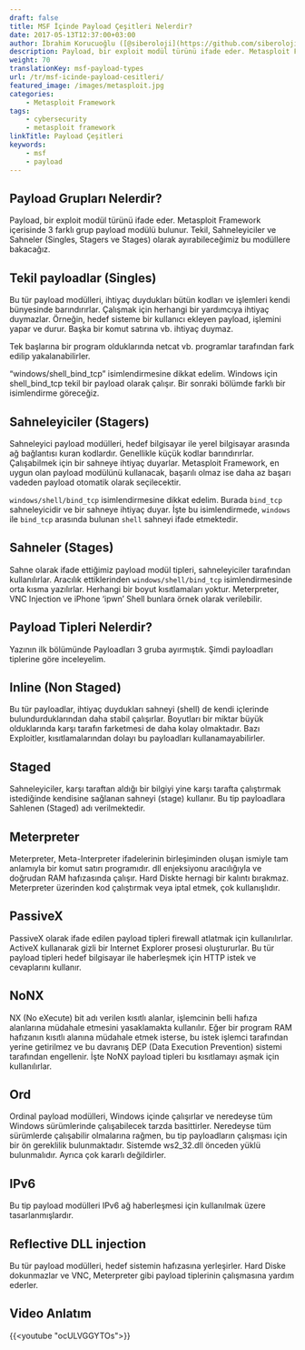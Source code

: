 ```yaml
---
draft: false
title: MSF İçinde Payload Çeşitleri Nelerdir?
date: 2017-05-13T12:37:00+03:00
author: İbrahim Korucuoğlu ([@siberoloji](https://github.com/siberoloji))
description: Payload, bir exploit modül türünü ifade eder. Metasploit Framework içerisinde 3 farklı grup payload modülü bulunur.
weight: 70
translationKey: msf-payload-types
url: /tr/msf-icinde-payload-cesitleri/
featured_image: /images/metasploit.jpg
categories:
    - Metasploit Framework
tags:
    - cybersecurity
    - metasploit framework
linkTitle: Payload Çeşitleri
keywords:
    - msf
    - payload
---
```



## Payload Grupları Nelerdir?

Payload, bir exploit modül türünü ifade eder. Metasploit Framework içerisinde 3 farklı grup payload modülü bulunur. Tekil, Sahneleyiciler ve Sahneler (Singles, Stagers ve Stages) olarak ayırabileceğimiz bu modüllere bakacağız.

## Tekil payloadlar (Singles)

Bu tür payload modülleri, ihtiyaç duydukları bütün kodları ve işlemleri kendi bünyesinde barındırırlar. Çalışmak için herhangi bir yardımcıya ihtiyaç duymazlar. Örneğin, hedef sisteme bir kullanıcı ekleyen payload, işlemini yapar ve durur. Başka bir komut satırına vb. ihtiyaç duymaz.

Tek başlarına bir program olduklarında netcat vb. programlar tarafından fark edilip yakalanabilirler.

“windows/shell_bind_tcp” isimlendirmesine dikkat edelim. Windows için shell_bind_tcp tekil bir payload olarak çalışır. Bir sonraki bölümde farklı bir isimlendirme göreceğiz.

## Sahneleyiciler (Stagers)

Sahneleyici payload modülleri, hedef bilgisayar ile yerel bilgisayar arasında ağ bağlantısı kuran kodlardır. Genellikle küçük kodlar barındırırlar. Çalışabilmek için bir sahneye ihtiyaç duyarlar. Metasploit Framework, en uygun olan payload modülünü kullanacak, başarılı olmaz ise daha az başarı vadeden payload otomatik olarak seçilecektir.

`windows/shell/bind_tcp` isimlendirmesine dikkat edelim. Burada `bind_tcp` sahneleyicidir ve bir sahneye ihtiyaç duyar. İşte bu isimlendirmede, `windows` ile `bind_tcp` arasında bulunan `shell` sahneyi ifade etmektedir.

## Sahneler (Stages)

Sahne olarak ifade ettiğimiz payload modül tipleri, sahneleyiciler tarafından kullanılırlar. Aracılık ettiklerinden `windows/shell/bind_tcp` isimlendirmesinde orta kısma yazılırlar. Herhangi bir boyut kısıtlamaları yoktur. Meterpreter, VNC Injection ve iPhone ‘ipwn’ Shell bunlara örnek olarak verilebilir.

## Payload Tipleri Nelerdir?

Yazının ilk bölümünde Payloadları 3 gruba ayırmıştık. Şimdi payloadları tiplerine göre inceleyelim.

## Inline (Non Staged)

Bu tür payloadlar, ihtiyaç duydukları sahneyi (shell) de kendi içlerinde bulundurduklarından daha stabil çalışırlar. Boyutları bir miktar büyük olduklarında karşı tarafın farketmesi de daha kolay olmaktadır. Bazı Exploitler, kısıtlamalarından dolayı bu payloadları kullanamayabilirler.

## Staged

Sahneleyiciler, karşı taraftan aldığı bir bilgiyi yine karşı tarafta çalıştırmak istediğinde kendisine sağlanan sahneyi (stage) kullanır. Bu tip payloadlara Sahlenen (Staged) adı verilmektedir.

## Meterpreter

Meterpreter, Meta-Interpreter ifadelerinin birleşiminden oluşan ismiyle tam anlamıyla bir komut satırı programıdır. dll enjeksiyonu aracılığıyla ve doğrudan RAM hafızasında çalışır. Hard Diskte hernagi bir kalıntı bırakmaz. Meterpreter üzerinden kod çalıştırmak veya iptal etmek, çok kullanışlıdır.

## PassiveX

PassiveX olarak ifade edilen payload tipleri firewall atlatmak için kullanılırlar. ActiveX kullanarak gizli bir Internet Explorer prosesi oluştururlar. Bu tür payload tipleri hedef bilgisayar ile haberleşmek için HTTP istek ve cevaplarını kullanır.

## NoNX

NX (No eXecute) bit adı verilen kısıtlı alanlar, işlemcinin belli hafıza alanlarına müdahale etmesini yasaklamakta kullanılır. Eğer bir program RAM hafızanın kısıtlı alanına müdahale etmek isterse, bu istek işlemci tarafından yerine getirilmez ve bu davranış DEP (Data Execution Prevention) sistemi tarafından engellenir. İşte NoNX payload tipleri bu kısıtlamayı aşmak için kullanılırlar.

## Ord

Ordinal payload modülleri, Windows içinde çalışırlar ve neredeyse tüm Windows sürümlerinde çalışabilecek tarzda basittirler. Neredeyse tüm sürümlerde çalışabilir olmalarına rağmen, bu tip payloadların çalışması için bir ön gereklilik bulunmaktadır. Sistemde ws2_32.dll önceden yüklü bulunmalıdır. Ayrıca çok kararlı değildirler.

## IPv6

Bu tip payload modülleri IPv6 ağ haberleşmesi için kullanılmak üzere tasarlanmışlardır.

## Reflective DLL injection

Bu tür payload modülleri, hedef sistemin hafızasına yerleşirler. Hard Diske dokunmazlar ve VNC, Meterpreter gibi payload tiplerinin çalışmasına yardım ederler.

## Video Anlatım

{{<youtube "ocULVGGYTOs">}}